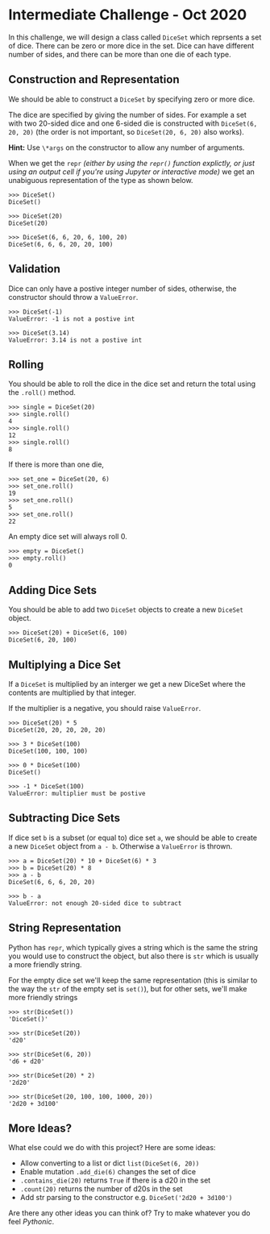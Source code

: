 # Intermediate Challenge - Oct 2020

In this challenge, we will design a class called `DiceSet` which reprsents a set of dice. There can be zero or more dice in the set. Dice can have different number of sides, and there can be more than one die of each type.

## Construction and Representation

We should be able to construct a `DiceSet` by specifying zero or more dice.

The dice are specified by giving the number of sides. For example a set with two 20-sided dice and one 6-sided die is constructed with `DiceSet(6, 20, 20)` (the order is not important, so `DiceSet(20, 6, 20)` also works).

**Hint:** Use `\*args` on the constructor to allow any number of arguments.

When we get the `repr` *(either by using the `repr()` function explictly, or just using an output cell if you're using Jupyter or interactive mode)* we get an unabiguous representation of the type as shown below.

    >>> DiceSet()
    DiceSet()

    >>> DiceSet(20)
    DiceSet(20)
    
    >>> DiceSet(6, 6, 20, 6, 100, 20)
    DiceSet(6, 6, 6, 20, 20, 100)

## Validation

Dice can only have a postive integer number of sides, otherwise, the constructor should throw a `ValueError`.

    >>> DiceSet(-1)
    ValueError: -1 is not a postive int
    
    >>> DiceSet(3.14)
    ValueError: 3.14 is not a postive int

## Rolling

You should be able to roll the dice in the dice set and return the total using the `.roll()` method.

    >>> single = DiceSet(20)
    >>> single.roll()
    4
    >>> single.roll()
    12
    >>> single.roll()
    8
    
If there is more than one die, 

    >>> set_one = DiceSet(20, 6)
    >>> set_one.roll()
    19
    >>> set_one.roll()
    5
    >>> set_one.roll()
    22

An empty dice set will always roll 0.

    >>> empty = DiceSet()
    >>> empty.roll()
    0

## Adding Dice Sets

You should be able to add two `DiceSet` objects to create a new `DiceSet` object.

    >>> DiceSet(20) + DiceSet(6, 100)
    DiceSet(6, 20, 100)

## Multiplying a Dice Set

If a `DiceSet` is multiplied by an interger we get a new DiceSet where the contents are multiplied by that integer.

If the multiplier is a negative, you should raise `ValueError`.

    >>> DiceSet(20) * 5
    DiceSet(20, 20, 20, 20, 20)

    >>> 3 * DiceSet(100)
    DiceSet(100, 100, 100)

    >>> 0 * DiceSet(100)
    DiceSet()

    >>> -1 * DiceSet(100)
    ValueError: multiplier must be postive

## Subtracting Dice Sets

If dice set `b` is a subset (or equal to) dice set `a`, we should be able to create a new `DiceSet` object from `a - b`. Otherwise a `ValueError` is thrown.

    >>> a = DiceSet(20) * 10 + DiceSet(6) * 3
    >>> b = DiceSet(20) * 8
    >>> a - b
    DiceSet(6, 6, 6, 20, 20)

    >>> b - a
    ValueError: not enough 20-sided dice to subtract
    
## String Representation

Python has `repr`, which typically gives a string which is the same the string you would use to construct the object, but also there is `str` which is usually a more friendly string.

For the empty dice set we'll keep the same representation (this is similar to the way the `str` of the empty set is `set()`), but for other sets, we'll make more friendly strings

    >>> str(DiceSet())
    'DiceSet()'

    >>> str(DiceSet(20))
    'd20'
    
    >>> str(DiceSet(6, 20))
    'd6 + d20'

    >>> str(DiceSet(20) * 2)
    '2d20'
    
    >>> str(DiceSet(20, 100, 100, 1000, 20))
    '2d20 + 3d100'

## More Ideas?

What else could we do with this project? Here are some ideas:

- Allow converting to a list or dict `list(DiceSet(6, 20))`
- Enable mutation `.add_die(6)` changes the set of dice
- `.contains_die(20)` returns `True` if there is a d20 in the set
- `.count(20)` returns the number of d20s in the set
- Add str parsing to the constructor e.g. `DiceSet('2d20 + 3d100')`

Are there any other ideas you can think of? Try to make whatever you do feel *Pythonic*.
